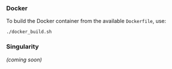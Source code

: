 ### Docker

To build the Docker container from the available ``Dockerfile``, use:

```shell
./docker_build.sh
```


### Singularity

*(coming soon)*
